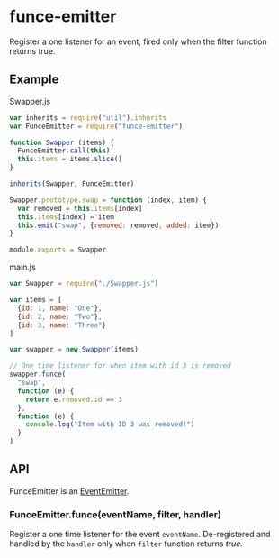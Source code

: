 # funce-emitter
Register a one listener for an event, fired only when the filter function returns true.

## Example

Swapper.js

```js
var inherits = require("util").inherits
var FunceEmitter = require("funce-emitter")

function Swapper (items) {
  FunceEmitter.call(this)
  this.items = items.slice()
}

inherits(Swapper, FunceEmitter)

Swapper.prototype.swap = function (index, item) {
  var removed = this.items[index]
  this.items[index] = item
  this.emit("swap", {removed: removed, added: item})
}

module.exports = Swapper
```

main.js

```js
var Swapper = require("./Swapper.js")

var items = [
  {id: 1, name: "One"},
  {id: 2, name: "Two"},
  {id: 3, name: "Three"}
]

var swapper = new Swapper(items)

// One time listener for when item with id 3 is removed
swapper.funce(
  "swap",
  function (e) {
    return e.removed.id == 3
  },
  function (e) {
    console.log("Item with ID 3 was removed!")
  }
)
```

## API
FunceEmitter is an [EventEmitter](http://nodejs.org/api/events.html#events_class_events_eventemitter).

### FunceEmitter.funce(eventName, filter, handler)
Register a one time listener for the event `eventName`. De-registered and handled by the `handler` only when `filter` function returns *true*.

